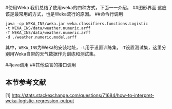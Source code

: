 #使用Weka
我们总结了使用weka的四种方式，下面一一介绍。
##图形界面
这应该是最常用的方式，也是Weka流行的原因。
##命令行调用

```
java -cp WEKA_INS/weka.jar weka.classifiers.functions.Logistic 
-t WEKA_INS/data/weather.numeric.arff 
-T WEKA_INS/data/weather.numeric.arff 
-d ./weather.numeric.model.arff
```
其中，`WEKA_INS`为Weka的安装地址，`-t`用于设置训练集，`-T`设置测试集，这里分别用Weka自带的天气数据作为训练和测试集。


##java调用
##其他语言的接口调用

## 本节参考文献
[1] http://stats.stackexchange.com/questions/71684/how-to-interpret-weka-logistic-regression-output